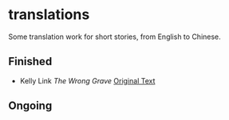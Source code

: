 # translations
Some translation work for short stories, from English to Chinese.

## Finished
- Kelly Link *The Wrong Grave* [Original Text](http://kellylink.net/books/pretty-monsters/the-wrong-grave)

## Ongoing
